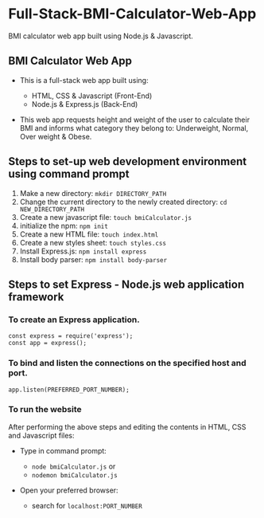 # Full-Stack-BMI-Calculator-Web-App
BMI calculator web app built using Node.js &amp; Javascript.

## BMI Calculator Web App
- This is a full-stack web app built using:
  - HTML, CSS & Javascript (Front-End)
  - Node.js & Express.js (Back-End)
  
- This web app requests height and weight of the user to calculate their BMI and informs what category they belong to: Underweight, Normal, Over weight & Obese. 

## Steps to set-up web development environment using command prompt
1. Make a new directory: `mkdir DIRECTORY_PATH`
2. Change the current directory to the newly created directory: `cd NEW_DIRECTORY_PATH`
3. Create a new javascript file: `touch bmiCalculator.js`
4. initialize the npm: `npm init`
5. Create a new HTML file: `touch index.html`
6. Create a new styles sheet: `touch styles.css`
7. Install Express.js: `npm install express`
8. Install body parser: `npm install body-parser`

## Steps to set Express - Node.js web application framework

### To create an Express application.
`const express = require('express');` <br>
`const app = express();`

### To bind and listen the connections on the specified host and port.
`app.listen(PREFERRED_PORT_NUMBER);`

### To run the website
After performing the above steps and editing the contents in HTML, CSS and Javascript files: <br>
- Type in command prompt:
  - `node bmiCalculator.js` or
  - `nodemon bmiCalculator.js` 
  
- Open your preferred browser:
  - search for `localhost:PORT_NUMBER`
